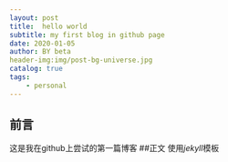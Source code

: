 ```yaml
---
layout: post
title:  hello world
subtitle: my first blog in github page
date: 2020-01-05
author: BY beta
header-img:img/post-bg-universe.jpg
catalog: true
tags:
    - personal
---
```


## 前言
这是我在github上尝试的第一篇博客
##正文
使用*jekyll*模板
